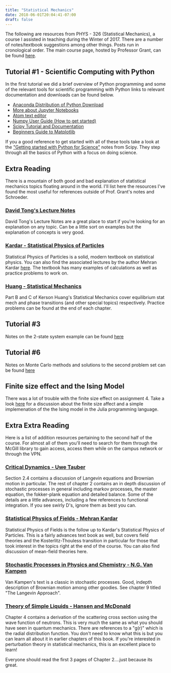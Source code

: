 ```yaml
---
title: "Statistical Mechanics"
date: 2018-06-01T20:04:41-07:00
draft: false
---
```


The following are resources from PHYS - 326 (Statistical Mechanics), a course I assisted in teaching during the Winter of 2017. There are a number of notes/textbook suggestions among other things. Posts run in cronological order. The main course page, hosted by Professor Grant, can be found [here](http://www.physics.mcgill.ca/~grant/362/).

## Tutorial #1 - Scientific Computing with Python
In the first tutorial we did a brief overview of Python programming and some of the relevant tools for scientific programming with Python links to relevant documentation and downloads can be found below.

* [Anaconda Distribution of Python Download](https://www.continuum.io/downloads)
* [More about Jupyter Notebooks](https://jupyter.org/)
* [Atom text editor](https://atom.io/)
* [Numpy User Guide (How to get started)](https://docs.scipy.org/doc/numpy/user/index.html)
* [Scipy Tutorial and Documentation](https://docs.scipy.org/doc/scipy/reference/)
* [Beginners Guide to Matplotlib](http://matplotlib.org/users/beginner.html)

If you a good reference to get started with all of these tools take a look at the ["Getting started with Python for Science"](http://www.scipy-lectures.org/intro/index.html) notes from Scipy. They step through all the basics of Python with a focus on doing science.

## Extra Reading
There is a mountain of both good and bad explanation of statistical mechanics topics floating around in the world. I'll list here the resources I've found the most useful for references outside of Prof. Grant's notes and Schroeder.

### [David Tong's Lecture Notes](http://www.damtp.cam.ac.uk/user/tong/statphys/sp.pdf)
David Tong's Lecture Notes are a great place to start if you're looking for an explanation on any topic. Can be a little sort on examples but the explanation of concepts is very good.

### [Kardar - Statistical Physics of Particles](https://ocw.mit.edu/courses/physics/8-333-statistical-mechanics-i-statistical-mechanics-of-particles-fall-2013/lecture-notes/)
Statistical Physics of Particles is a solid, modern textbook on statistical physics. You can also find the associated lectures by the author Mehran Kardar [here](https://www.youtube.com/playlist?list=PLUl4u3cNGP60gl3fdUTKRrt5t_GPx2sRg). The textbook has many examples of calculations as well as practice problems to work on.

### [Huang - Statistical Mechanics](http://ca.wiley.com/WileyCDA/WileyTitle/productCd-0471815187.html)
Part B and C of Kerson Huang's Statistical Mechanics cover equilibrium stat mech and phase transitions (and other special topics) respectively. Practice problems can be found at the end of each chapter.

## Tutorial #3
Notes on the 2-state system example can be found [here](http://nathan-smith.ca/documents/twostate.pdf)

## Tutorial #6
Notes on Monte Carlo methods and solutions to the second problem set can be found [here](http://nathan-smith.ca/documents/Tutorial6.pdf)

## Finite size effect and the Ising Model

There was a lot of trouble with the finite size effect on assignment 4. Take a look [here](http://nathan-smith.ca/posts/2017/05/ising) for a discussion about the finite size affect and a simple implemenation of the the Ising model in the Julia programming language.

## Extra Extra Reading
Here is a list of addition resources pertaining to the second half of the course. For almost all of them you'll need to search for them through the McGill library to gain access, access them while on the campus network or through the VPN.

### [Critical Dynamics - Uwe Tauber](https://www.cambridge.org/core/books/critical-dynamics/041557627C8F8F36D96084B7617BFD5D)
Section 2.4 contains a discussion of Langevin equations and Brownian motion in particular. The rest of chapter 2 contains an in depth discussion of stochastic processes in general including markov processes, the master equation, the fokker-plank equation and detailed balance. Some of the details are a little advances, including a few references to functional integration. If you see swirly D's, ignore them as best you can.

### [Statistical Physics of Fields - Mehran Kardar](http://www.cambridge.org/catalogue/catalogue.asp?isbn=9780521873413)
Statistical Physics of Fields is the follow up to Kardar's Statistical Physics of Particles. This is a fairly advances text book as well, but covers field theories and the Kosterlitz-Thouless transition in particular for those that took interest in the topics right at the end of the course. You can also find discussion of mean-field theories here.

### [Stochastic Processes in Physics and Chemistry - N.G. Van Kampen](http://www.sciencedirect.com/science/book/9780444529657)
Van Kampen's text is a classic in stochastic processes. Good, indepth description of Brownian motion among other goodies. See chapter 9 titled "The Langevin Approach".

### [Theory of Simple Liquids - Hansen and McDonald](http://www.sciencedirect.com/science/book/9780123870322)
Chapter 4 contains a derivation of the scattering cross section using the wave function of neutrons. This is very much the same as what you should have seen in quantum mechanics. There are references to a "g(r)" which is the radial distribution function. You don't need to know what this is but you can learn all about it in earlier chapters of this book. If you're interested in perturbation theory in statistical mechanics, this is an excellent place to learn!

Everyone should read the first 3 pages of Chapter 2....just because its great.